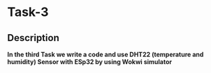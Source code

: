 # Task-3
## Description
**In the third Task we write a code and use DHT22 (temperature and humidity) Sensor with ESp32 by using Wokwi simulator**
